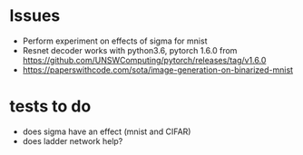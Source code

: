 # Issues
 - Perform experiment on effects of sigma for mnist
 - Resnet decoder works with python3.6, pytorch 1.6.0 from https://github.com/UNSWComputing/pytorch/releases/tag/v1.6.0
 - https://paperswithcode.com/sota/image-generation-on-binarized-mnist
 
# tests to do
 - does sigma have an effect (mnist and CIFAR)
 - does ladder network help?